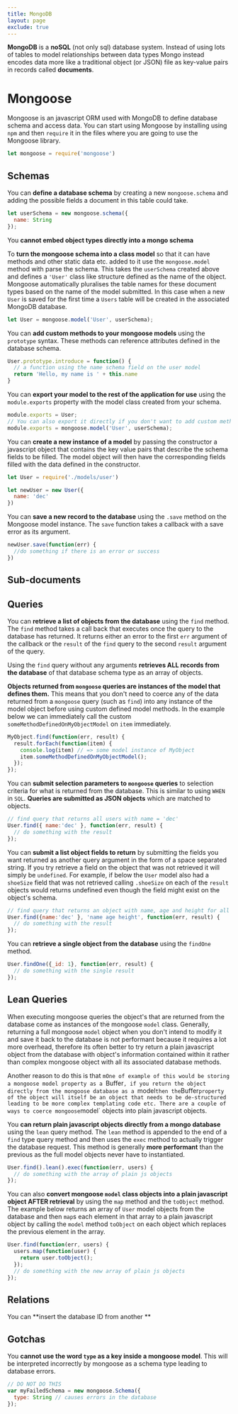 ```yaml
---
title: MongoDB
layout: page
exclude: true
---
```


**MongoDB** is a **noSQL** (not only sql) database system. Instead of using lots of tables to model relationships between data types Mongo instead encodes data more like a traditional object (or JSON) file as key-value pairs in records called **documents**.

# Mongoose

Mongoose is an javascript ORM used with MongoDB to define database schema and access data. You can start using Mongoose by installing using `npm` and then `require` it in the files where you are going to use the Mongoose library. 
```js
let mongoose = require('mongoose')
```

## Schemas
You can **define a database schema** by creating a new `mongoose.schema` and adding the possible fields a document in this table could take.
```js
let userSchema = new mongoose.schema({
  name: String
});
```

You **cannot embed object types directly into a mongo schema**

To **turn the mongoose schema into a class model** so that it can have methods and other static data etc. added to it use the `mongoose.model` method with parse the schema. This takes the `userSchema` created above and defines a `'User'` class like structure defined as the name of the object. Mongoose automatically pluralises the table names for these document types based on the name of the model submitted. In this case when a new `User` is saved for the first time a `Users` table will be created in the associated MongoDB database.
```js
let User = mongoose.model('User', userSchema);
```

You can **add custom methods to your mongoose models** using the `prototype` syntax. These methods can reference attributes defined in the database schema.
```js
User.prototype.introduce = function() {
  // a function using the name schema field on the user model
  return 'Hello, my name is ' + this.name
}
```

You can **export your model to the rest of the application for use** using the `module.exports` property with the model class created from your schema. 
```js
module.exports = User;
// You can also export it directly if you don't want to add custom methods to yout model
module.exports = mongoose.model('User', userSchema);
```

You can **create a new instance of a model** by passing the constructor a javascript object that contains the key value pairs that describe the schema fields to be filled. The model object will then have the corresponding fields filled with the data defined in the constructor.
```js
let User = require('./models/user')

let newUser = new User({
  name: 'dec'
})
```

You can **save a new record to the database** using the `.save` method on the Mongoose model instance. The `save` function takes a callback with a save error as its argument.
```js
newUser.save(function(err) {
  //do something if there is an error or success
})
```

## Sub-documents


## Queries
You can **retrieve a list of objects from the database** using the `find` method. The `find` method takes a call back that executes once the query to the database has returned. It returns either an error to the first `err` argument of the callback or the `result` of the `find` query to the second `result` argument of the query. 

Using the `find` query without any arguments **retrieves ALL records from the database** of that database schema type as an array of objects.

**Objects returned from `mongoose` queries are instances of the model that defines them.** This means that you don't need to coerce any of the data returned from a `mongoose` query (such as `find`) into any instance of the model object before using custom defined model methods. In the example below we can immediately call the custom `someMethodDefinedOnMyObjectModel` on `item` immediately. 
```js
MyObject.find(function(err, result) {
  result.forEach(function(item) {
    console.log(item) // => some model instance of MyObject
    item.someMethodDefinedOnMyObjectModel();
  });
});
```

You can **submit selection parameters to `mongoose` queries** to selection criteria for what is returned from the database. This is similar to using `WHEN` in `SQL`. **Queries are submitted as JSON objects** which are matched to objects.
```js
// find query that returns all users with name = 'dec'
User.find({ name:'dec' }, function(err, result) {
  // do something with the result
});
```

You can **submit a list object fields to return** by submitting the fields you want returned as another query argument in the form of a space separated string. If you try retrieve a field on the object that was not retrieved it will simply be `undefined`. For example, if below the `User` model also had a `shoeSize` field that was not retrieved calling `.shoeSize` on each of the `result` objects would returns undefined even though the field might exist on the object's schema.
```js
// find query that returns an object with name, age and height for all users with name = 'dec'
User.find({name:'dec' }, 'name age height', function(err, result) {
  // do something with the result
});
```

You can **retrieve a single object from the database** using the `findOne` method.
```js
User.findOne({_id: 1}, function(err, result) {
  // do something with the single result
});
```

## Lean Queries

When executing mongoose queries the object's that are returned from the database come as instances of the mongoose `model` class. Generally, returning a full mongoose `model` object when you don't intend to modify it and save it back to the database is not performant because it requires a lot more overhead, therefore its often better to try return a plain javascript object from the database with object's information contained within it rather than complex mongoose object with all its associated database methods.

Another reason to do this is that `mOne of example of this would be storing a mongoose model property as a `Buffer`, if you return the object directly from the mongoose database as a `model` then the `Buffer` property of the object will itself be an object that needs to be de-structured leading to be more complex templating code etc. There are a couple of ways to coerce mongoose `model` objects into plain javascript objects.

You **can return plain javascript objects directly from a mongo database** using the `lean` query method. The `lean` method is appended to the end of a `find` type query method and then uses the `exec` method to actually trigger the database request. This method is generally **more performant** than the previous as the full model objects never have to instantiated.
```js
User.find().lean().exec(function(err, users) {
  // do something with the array of plain js objects
});
```

You can also **convert mongoose `model` class objects into a plain javascript object AFTER retrieval** by using the `map` method and the `toObject` method. The example below returns an array of `User` model objects from the database and then `map`s each element in that array to a plain javascript object by calling the `model` method `toObject` on each object which replaces the previous element in the array.
```js
User.find(function(err, users) {
  users.map(function(user) {
    return user.toObject();
  });
  // do something with the new array of plain js objects
});
``` 

## Relations

You can **insert the database ID from another **

## Gotchas
You **cannot use the word `type` as a key inside a mongoose model**. This will be interpreted incorrectly by mongoose as a schema type leading to database errors.
```js
// DO NOT DO THIS
var myFailedSchema = new mongoose.Schema({
  type: String // causes errors in the database
});
```

<!--stackedit_data:
eyJoaXN0b3J5IjpbMTQxOTM0MjU0NywtNTc5NTM1MjY1LDc2NT
Q4ODAwOSwtNzQ0OTQ0MTU4LC0xNjM3NTgxMjk3LC0yOTI5Nzcy
NDYsNjYwNTg3NzA4LDQyMTgyMjcyMywtMTk5MDAyNDUzNCwtOT
E4ODAwODQwLC0xNjUzMDg4MTk5LC0xNzI1MzgxNjY1LDk2MzUy
OTQxMSw2ODAwNTc3MTMsMjAxMDI1MDg0NSwtMjEzNjg5MTkwMy
wyMDI3MDMzMTI4XX0=
-->